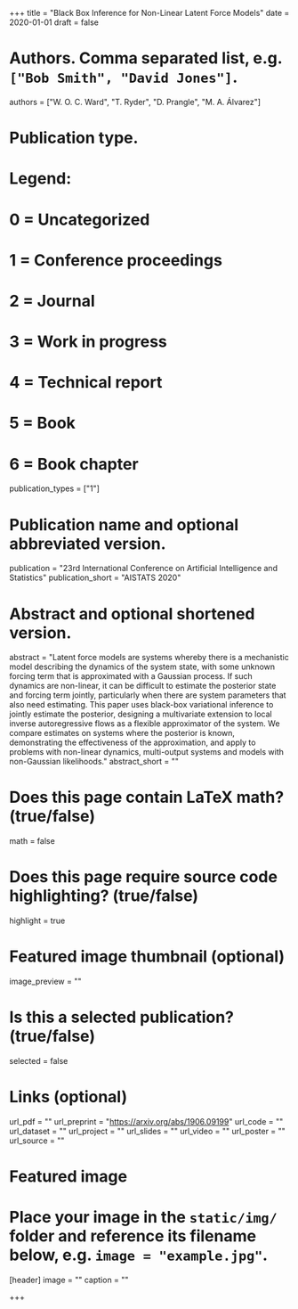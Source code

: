 +++
title = "Black Box Inference for Non-Linear Latent Force Models"
date = 2020-01-01
draft = false

# Authors. Comma separated list, e.g. `["Bob Smith", "David Jones"]`.
authors = ["W. O. C. Ward", "T. Ryder", "D. Prangle", "M. A. Álvarez"]

# Publication type.
# Legend:
# 0 = Uncategorized
# 1 = Conference proceedings
# 2 = Journal
# 3 = Work in progress
# 4 = Technical report
# 5 = Book
# 6 = Book chapter
publication_types = ["1"]

# Publication name and optional abbreviated version.
publication = "23rd International Conference on Artificial Intelligence and Statistics"
publication_short = "AISTATS 2020"

# Abstract and optional shortened version.
abstract = "Latent force models are systems whereby there is a mechanistic model describing the dynamics of the system state, with some unknown forcing term that is approximated with a Gaussian process. If such dynamics are non-linear, it can be difficult to estimate the posterior state and forcing term jointly, particularly when there are system parameters that also need estimating. This paper uses black-box variational inference to jointly estimate the posterior, designing a multivariate extension to local inverse autoregressive flows as a flexible approximator of the system. We compare estimates on systems where the posterior is known, demonstrating the effectiveness of the approximation, and apply to problems with non-linear dynamics, multi-output systems and models with non-Gaussian likelihoods."
abstract_short = ""

# Does this page contain LaTeX math? (true/false)
math = false

# Does this page require source code highlighting? (true/false)
highlight = true

# Featured image thumbnail (optional)
image_preview = ""

# Is this a selected publication? (true/false)
selected = false

# Links (optional)
url_pdf = ""
url_preprint = "https://arxiv.org/abs/1906.09199"
url_code = ""
url_dataset = ""
url_project = ""
url_slides = ""
url_video = ""
url_poster = ""
url_source = ""


# Featured image
# Place your image in the `static/img/` folder and reference its filename below, e.g. `image = "example.jpg"`.
[header]
image = ""
caption = ""

+++
